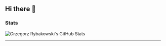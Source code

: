## Hi there 👋

<!--
**RastaGregx/RastaGregx** is a ✨ _special_ ✨ repository because its `README.md` (this file) appears on your GitHub profile.

Here are some ideas to get you started:

- 🔭 I’m currently working on ...
- 🌱 I’m currently learning ...
- 👯 I’m looking to collaborate on ...
- 🤔 I’m looking for help with ...
- 💬 Ask me about ...
- 📫 How to reach me: ...
- 😄 Pronouns: ...
- ⚡ Fun fact: ...
-->

### Stats
![Grzegorz Rybakowski's GitHub Stats](https://github-readme-stats.vercel.app/api?username=RastaGregx&show_icons=true&theme=blue_navy)

---
